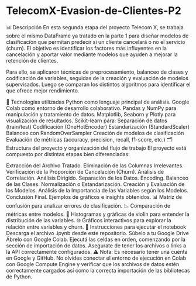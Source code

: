 # TelecomX-Evasion-de-Clientes-P2
📊 Descripción
En esta segunda etapa del proyecto Telecom X, se trabaja sobre el mismo DataFrame ya tratado en la parte 1 para diseñar modelos de clasificación que permitan predecir si un cliente cancelará o no el servicio (churn). El objetivo es identificar los factores más influyentes en la cancelación y aportar valor mediante modelos que ayuden a mejorar la retención de clientes.

Para ello, se aplicaron técnicas de preprocesamiento, balanceo de clases y codificación de variables, seguidas de la creación y evaluación de modelos supervisados. Luego se comparan los distintos algoritmos para identificar el que ofrece mejor rendimiento.

🧰 Tecnologías utilizadas
Python como lenguaje principal de análisis.
Google Colab como entorno de desarrollo colaborativo.
Pandas y NumPy para manipulación y tratamiento de datos.
Matplotlib, Seaborn y Plotly para visualización de resultados.
Scikit-learn para:
Separación de datos (train/test)
Codificación (OneHotEncoder)
Estandarización (StandardScaler)
Balanceo con RandomOverSampler
Creación de modelos de clasificación
Evaluación de métricas (accuracy, precision, recall, f1-score, etc.)
🗂️ Estructura del proyecto y organización del flujo de trabajo
El proyecto está compuesto por distintas etapas bien diferenciadas:

Extracción del Archivo Tratado.
Eliminación de las Columnas Irrelevantes.
Verificación de la Proporción de Cancelación (Churn).
Análisis de Correlación.
Análisis Dirigido.
Separación de los Datos.
Encoding.
Balanceo de las Clases.
Normalización o Estandarización.
Creación y Evaluación de los Modelos.
Análisis de la Importancia de las Variables según los Modelos.
Conclusión Final.
Ejemplos de gráficos e insights obtenidos.
📊 Matriz de confusión para analizar errores de clasificación.
📉 Comparación de métricas entre modelos.
🧮 Histogramas y gráficas de violín para entender la distribución de las variables.
🌐 Gráficos interactivos para explorar la relación entre variables y churn.
🚀 Instrucciones para ejecutar el notebook
Descarga el archivo .ipynb desde este repositorio.
Súbelo a tu Google Drive
Ábrelo con Google Colab.
Ejecutá las celdas en orden, comenzando por la sección de importación de datos.
Asegurate de tener los archivos o links a la API correctamente configurados.
⚠️ Nota: Es necesario tener una cuenta en Google y GitHub. No olvides conectar el entorno de ejecución en Colab con Google Compute Engine y verificar que los archivos de datos estén correctamente cargados así como la correcta importación de las bibliotecas de Python.
